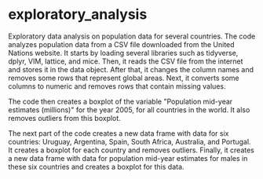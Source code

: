 # exploratory_analysis
Exploratory data analysis on population data for several countries.
The code analyzes population data from a CSV file downloaded from the United Nations website. 
It starts by loading several libraries such as tidyverse, dplyr, VIM, lattice, and mice. Then, it reads the CSV file from the internet and stores it in the data object. After that, it changes the column names and removes some rows that represent global areas. Next, it converts some columns to numeric and removes rows that contain missing values.

The code then creates a boxplot of the variable "Population mid-year estimates (millions)" for the year 2005, for all countries in the world. It also removes outliers from this boxplot.

The next part of the code creates a new data frame with data for six countries: Uruguay, Argentina, Spain, South Africa, Australia, and Portugal. It creates a boxplot for each country and removes outliers. Finally, it creates a new data frame with data for population mid-year estimates for males in these six countries and creates a boxplot for this data.
